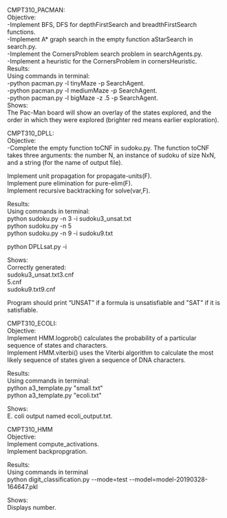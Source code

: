 CMPT310_PACMAN:<br/>
Objective: <br/>
  -Implement BFS, DFS for depthFirstSearch and  breadthFirstSearch functions.<br/>
  -Implement A* graph search in the empty function aStarSearch in search.py.<br/>
  -Implement the CornersProblem search problem in searchAgents.py.<br/>
  -Implement a heuristic for the CornersProblem in cornersHeuristic.<br/>
Results:<br/>
  Using commands in terminal:<br/>
    -python pacman.py -l tinyMaze -p SearchAgent.<br/>
    -python pacman.py -l mediumMaze -p SearchAgent.<br/>
    -python pacman.py -l bigMaze -z .5 -p SearchAgent.<br/>
  Shows:<br/>
    The Pac-Man board will show an overlay of the states explored, and the order in which they were explored (brighter red means earlier exploration). 


CMPT310_DPLL:<br/>
Objective:<br/>
  -Complete the empty function toCNF in sudoku.py. The function toCNF takes three arguments: the number N, an instance of sudoku of size NxN, and a string (for the name of output file).<br/>
  
  Implement unit propagation for propagate-units(F).<br/>
  Implement pure elimination for pure-elim(F).<br/>
  Implement recursive backtracking for solve(var,F).<br/>

Results:<br/>
  Using commands in terminal:<br/>
  python sudoku.py -n 3 -i sudoku3_unsat.txt<br/>
  python sudoku.py -n 5 <br/>
  python sudoku.py -n 9 -i sudoku9.txt<br/>
  
  python DPLLsat.py -i <inputCNFfile> <br/>
  
  Shows:<br/>
    Correctly generated:<br/>
    sudoku3_unsat.txt3.cnf<br/>
    5.cnf<br/>
    sudoku9.txt9.cnf<br/>
    
   Program should print “UNSAT” if a formula is unsatisfiable and "SAT" if it is satisfiable.<br/>
    
CMPT310_ECOLI:<br/>
Objective:<br/>
  Implement HMM.logprob() calculates the probability of a particular sequence of states and characters.<br/>
  Implement HMM.viterbi() uses the Viterbi algorithm to calculate the most likely sequence of states given a sequence of DNA characters.<br/>
 
Results:<br/>
  Using commands in terminal:<br/>
  python a3_template.py "small.txt"<br/>
  python a3_template.py "ecoli.txt"<br/>
  
  Shows:<br/>
  E. coli output named ecoli_output.txt.<br/>


CMPT310_HMM<br/>
Objective:<br/>
  Implement compute_activations.<br/>
  Implement backpropgration.<br/>

Results:<br/>
  Using commands in terminal<br/>
  python digit_classification.py --mode=test --model=model-20190328-164647.pkl<br/>

  Shows:<br/>
  Displays number.<br/>
  
  
  
